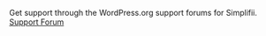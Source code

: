 Get support through the WordPress.org support forums for Simplifii.
[Support Forum](https://wordpress.org/support/theme/simplifii/)
